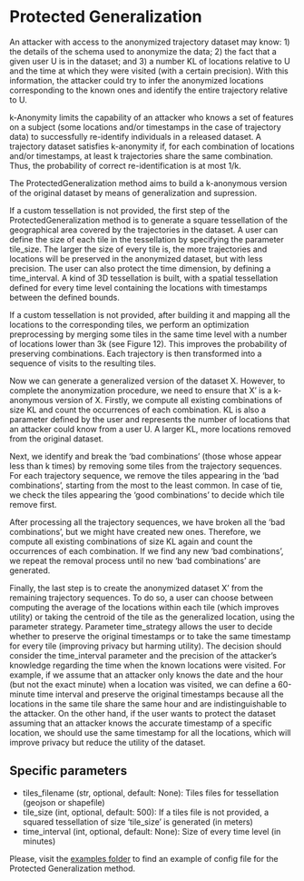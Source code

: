 # Protected Generalization
An attacker with access to the anonymized trajectory dataset may know: 1) the details of the schema used to anonymize 
the data; 2) the fact that a given user U is in the dataset; and 3) a number KL of locations relative to U and the time
at which they were visited (with a certain precision). With this information, the attacker could try to infer the 
anonymized locations corresponding to the known ones and identify the entire trajectory relative to U.

k-Anonymity limits the capability of an attacker who knows a set of features on a subject (some locations and/or 
timestamps in the case of trajectory data) to successfully re-identify individuals in a released dataset. A trajectory 
dataset satisfies k-anonymity if, for each combination of locations and/or timestamps, at least k trajectories share 
the same combination. Thus, the probability of correct re-identification is at most 1/k.

The ProtectedGeneralization method aims to build a k-anonymous version of the original dataset by means of generalization and supression. 

If a custom tessellation is not provided, the first step of the ProtectedGeneralization method is to generate a square tessellation of the geographical area covered by the trajectories in the dataset. A user can define the size of each tile in the tessellation by specifying the parameter tile_size. The larger the size of every tile is, the more trajectories and locations will be preserved in the anonymized dataset, but with less precision. The user can also protect the time dimension, by defining a time_interval. A kind of 3D tessellation is built, with a spatial tessellation defined for every time level containing the locations with timestamps between the defined bounds.

If a custom tessellation is not provided, after building it and mapping all the locations to the corresponding tiles, we perform an optimization preprocessing by merging some tiles in the same time level with a number of locations lower than 3k (see Figure 12). This improves the probability of preserving combinations. Each trajectory is then transformed into a sequence of visits to the resulting tiles.

Now we can generate a generalized version of the dataset X. However, to complete the anonymization procedure, we need to ensure that X’ is a k-anonymous version of X. Firstly, we compute all existing combinations of size KL and count the occurrences of each combination. KL is also a parameter defined by the user and represents the number of locations that an attacker could know from a user U. A larger KL, more locations removed from the original dataset.

Next, we identify and break the ‘bad combinations’ (those whose appear less than k times) by removing some tiles from the trajectory sequences. For each trajectory sequence, we remove the tiles appearing in the ‘bad combinations’, starting from the most to the least common. In case of tie, we check the tiles appearing the ‘good combinations’ to decide which tile remove first.

After processing all the trajectory sequences, we have broken all the ‘bad combinations’, but we might have created new ones. Therefore, we compute all existing combinations of size KL again and count the occurrences of each combination. If we find any new ‘bad combinations’, we repeat the removal process until no new ‘bad combinations’ are generated.

Finally, the last step is to create the anonymized dataset X’ from the remaining trajectory sequences. To do so, a user can choose between computing the average of the locations within each tile (which improves utility) or taking the centroid of the tile as the generalized location, using the parameter strategy. Parameter time_strategy allows the user to decide whether to preserve the original timestamps or to take the same timestamp for every tile (improving privacy but harming utility). The decision should consider the time_interval parameter and the precision of the attacker’s knowledge regarding the time when the known locations were visited. For example, if we assume that an attacker only knows the date and the hour (but not the exact minute) when a location was visited, we can define a 60-minute time interval and preserve the original timestamps because all the locations in the same tile share the same hour and are indistinguishable to the attacker. On the other hand, if the user wants to protect the dataset assuming that an attacker knows the accurate timestamp of a specific location, we should use the same timestamp for all the locations, which will improve privacy but reduce the utility of the dataset.



## Specific parameters

- tiles_filename (str, optional, default: None): Tiles files for tessellation (geojson or shapefile)
- tile_size (int, optional, default: 500): If a tiles file is not provided, a squared tessellation of size ‘tile_size’ is generated (in meters)
- time_interval (int, optional, default: None): Size of every time level (in minutes)

Please, visit the [examples folder](../../examples/configs/config_ProtectedGeneralization.json) to find an example of config file 
for the Protected Generalization method.